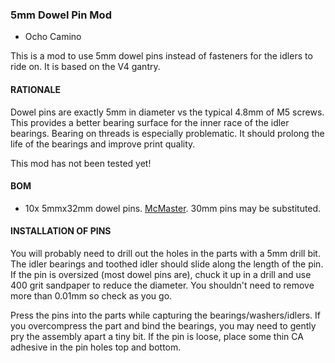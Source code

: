 ### 5mm Dowel Pin Mod
- Ocho Camino

This is a mod to use 5mm dowel pins instead of fasteners for the idlers to ride on.  It is based on the V4 gantry.

#### RATIONALE
Dowel pins are exactly 5mm in diameter vs the typical 4.8mm of M5 screws.  This provides a better bearing surface for the inner race of the idler bearings.  Bearing on threads is especially problematic.
It should prolong the life of the bearings and improve print quality.

This mod has not been tested yet! 

#### BOM
  - 10x 5mmx32mm dowel pins.  [McMaster](https://www.mcmaster.com/91585A569/).  30mm pins may be substituted.

#### INSTALLATION OF PINS
You will probably need to drill out the holes in the parts with a 5mm drill bit.  The idler bearings and toothed idler should slide along the length of the pin.  If the pin is oversized (most dowel pins are), chuck it up in a drill and use 400 grit sandpaper to reduce the diameter.  You shouldn't need to remove more than 0.01mm so check as you go.   

Press the pins into the parts while capturing the bearings/washers/idlers.  If you overcompress the part and bind the bearings, you may need to gently pry the assembly apart a tiny bit.  If the pin is loose, place some thin CA adhesive in the pin holes top and bottom.

